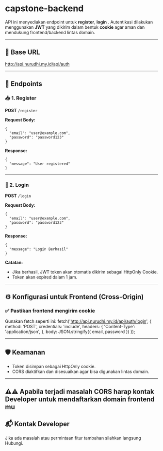 # capstone-backend

API ini menyediakan endpoint untuk **register**, **login** . Autentikasi dilakukan menggunakan **JWT** yang dikirim dalam bentuk **cookie** agar aman dan mendukung frontend/backend lintas domain.

---

## 🔗 Base URL

http://api.nurudhi.my.id/api/auth

---

## 🧾 Endpoints

### 📥 1. Register

**POST** `/register`

**Request Body:**
```
{
  "email": "user@example.com",
  "password": "password123"
}
```
**Response:**
```
{
  "message": "User registered"
}
```

---

### 🔐 2. Login

**POST** `/login`

**Request Body:**
```
{
  "email": "user@example.com",
  "password": "password123"
}
```

**Response:**
```
{
  "message": "Login Berhasil"
}
```

**Catatan:**
- Jika berhasil, JWT token akan otomatis dikirim sebagai HttpOnly Cookie.
- Token akan expired dalam 1 jam.

---

## ⚙️ Konfigurasi untuk Frontend (Cross-Origin)

### ✅ Pastikan frontend mengirim cookie

Gunakan fetch seperti ini:
fetch('http://api.nurudhi.my.id/api/auth/login', {
  method: 'POST',
  credentials: 'include',
  headers: {
    'Content-Type': 'application/json',
  },
  body: JSON.stringify({ email, password })
});

---

## 🛡️ Keamanan
- Token disimpan sebagai HttpOnly cookie.
- CORS diaktifkan dan disesuaikan agar bisa digunakan lintas domain.

---
## ⚠️⚠️ Apabila terjadi masalah **CORS** harap kontak Developer untuk mendaftarkan domain frontend mu 

## 📬 Kontak Developer
Jika ada masalah atau permintaan fitur tambahan silahkan langsung Hubungi.
